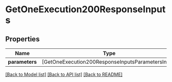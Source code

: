 # GetOneExecution200ResponseInputs

## Properties
Name | Type | Description | Notes
------------ | ------------- | ------------- | -------------
**parameters** | [GetOneExecution200ResponseInputsParametersInner] |  | 

[[Back to Model list]](../README.md#documentation-for-models) [[Back to API list]](../README.md#documentation-for-api-endpoints) [[Back to README]](../README.md)


